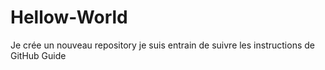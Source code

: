 # Hellow-World
Je crée un nouveau repository
je suis entrain de suivre les instructions de GitHub Guide
